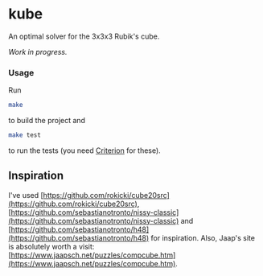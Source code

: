 # kube

An optimal solver for the 3x3x3 Rubik's cube.

*Work in progress.*

### Usage

Run

```sh
make
```

to build the project and 

```sh
make test
```
to run the tests (you need [Criterion](https://github.com/Snaipe/Criterion) for these).

## Inspiration

I've used [https://github.com/rokicki/cube20src](https://github.com/rokicki/cube20src),
[https://github.com/sebastianotronto/nissy-classic](https://github.com/sebastianotronto/nissy-classic)
and [https://github.com/sebastianotronto/h48](https://github.com/sebastianotronto/h48)
for inspiration.
Also, Jaap's site is absolutely worth a visit:
[https://www.jaapsch.net/puzzles/compcube.htm](https://www.jaapsch.net/puzzles/compcube.htm).

